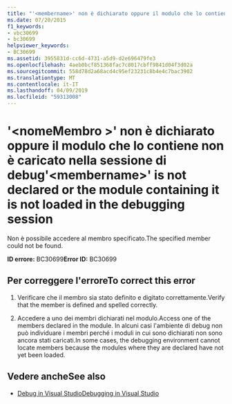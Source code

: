```yaml
---
title: "'<membername>' non è dichiarato oppure il modulo che lo contiene non è caricato nella sessione di debug"
ms.date: 07/20/2015
f1_keywords:
- vbc30699
- bc30699
helpviewer_keywords:
- BC30699
ms.assetid: 3955831d-cc6d-4731-a5d9-d2e696479fe3
ms.openlocfilehash: 4aeb0bcf851368fac7c8017cbff9841d04f3d02a
ms.sourcegitcommit: 558d78d2a68acd4c95ef23231c8b4e4c7bac3902
ms.translationtype: MT
ms.contentlocale: it-IT
ms.lasthandoff: 04/09/2019
ms.locfileid: "59313008"
---
```

# <a name="membername-is-not-declared-or-the-module-containing-it-is-not-loaded-in-the-debugging-session"></a><span data-ttu-id="59f3e-102">'\<nomeMembro >' non è dichiarato oppure il modulo che lo contiene non è caricato nella sessione di debug</span><span class="sxs-lookup"><span data-stu-id="59f3e-102">'\<membername>' is not declared or the module containing it is not loaded in the debugging session</span></span>
<span data-ttu-id="59f3e-103">Non è possibile accedere al membro specificato.</span><span class="sxs-lookup"><span data-stu-id="59f3e-103">The specified member could not be found.</span></span>  
  
 <span data-ttu-id="59f3e-104">**ID errore:** BC30699</span><span class="sxs-lookup"><span data-stu-id="59f3e-104">**Error ID:** BC30699</span></span>  
  
## <a name="to-correct-this-error"></a><span data-ttu-id="59f3e-105">Per correggere l'errore</span><span class="sxs-lookup"><span data-stu-id="59f3e-105">To correct this error</span></span>  
  
1. <span data-ttu-id="59f3e-106">Verificare che il membro sia stato definito e digitato correttamente.</span><span class="sxs-lookup"><span data-stu-id="59f3e-106">Verify that the member is defined and spelled correctly.</span></span>  
  
2. <span data-ttu-id="59f3e-107">Accedere a uno dei membri dichiarati nel modulo.</span><span class="sxs-lookup"><span data-stu-id="59f3e-107">Access one of the members declared in the module.</span></span> <span data-ttu-id="59f3e-108">In alcuni casi l'ambiente di debug non può individuare i membri perché i moduli in cui sono dichiarati non sono ancora stati caricati.</span><span class="sxs-lookup"><span data-stu-id="59f3e-108">In some cases, the debugging environment cannot locate members because the modules where they are declared have not yet been loaded.</span></span>  
  
## <a name="see-also"></a><span data-ttu-id="59f3e-109">Vedere anche</span><span class="sxs-lookup"><span data-stu-id="59f3e-109">See also</span></span>

- [<span data-ttu-id="59f3e-110">Debug in Visual Studio</span><span class="sxs-lookup"><span data-stu-id="59f3e-110">Debugging in Visual Studio</span></span>](/visualstudio/debugger/debugging-in-visual-studio)
